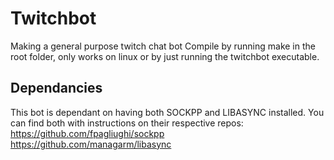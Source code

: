 # Twitchbot

Making a general purpose twitch chat bot Compile by running make in the root folder, only works on linux or by just running the twitchbot executable.

## Dependancies

This bot is dependant on having both SOCKPP and LIBASYNC installed. You can find both with instructions on their respective repos: <https://github.com/fpagliughi/sockpp> <https://github.com/managarm/libasync>
